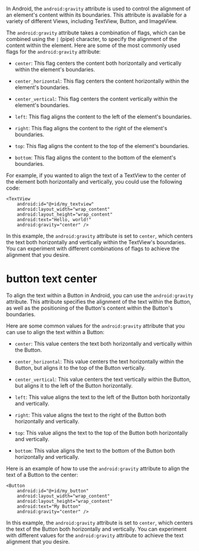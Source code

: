 In Android, the `android:gravity` attribute is used to control the alignment of an element's content within its boundaries. This attribute is available for a variety of different Views, including TextView, Button, and ImageView.

The `android:gravity` attribute takes a combination of flags, which can be combined using the `|` (pipe) character, to specify the alignment of the content within the element. Here are some of the most commonly used flags for the `android:gravity` attribute:

- `center`: This flag centers the content both horizontally and vertically within the element's boundaries.

- `center_horizontal`: This flag centers the content horizontally within the element's boundaries.

- `center_vertical`: This flag centers the content vertically within the element's boundaries.

- `left`: This flag aligns the content to the left of the element's boundaries.

- `right`: This flag aligns the content to the right of the element's boundaries.

- `top`: This flag aligns the content to the top of the element's boundaries.

- `bottom`: This flag aligns the content to the bottom of the element's boundaries.

For example, if you wanted to align the text of a TextView to the center of the element both horizontally and vertically, you could use the following code:

```
<TextView
    android:id="@+id/my_textview"
    android:layout_width="wrap_content"
    android:layout_height="wrap_content"
    android:text="Hello, world!"
    android:gravity="center" />
```

In this example, the `android:gravity` attribute is set to `center`, which centers the text both horizontally and vertically within the TextView's boundaries. You can experiment with different combinations of flags to achieve the alignment that you desire.



# button text center
To align the text within a Button in Android, you can use the `android:gravity` attribute. This attribute specifies the alignment of the text within the Button, as well as the positioning of the Button's content within the Button's boundaries.

Here are some common values for the `android:gravity` attribute that you can use to align the text within a Button:

- `center`: This value centers the text both horizontally and vertically within the Button.

- `center_horizontal`: This value centers the text horizontally within the Button, but aligns it to the top of the Button vertically.

- `center_vertical`: This value centers the text vertically within the Button, but aligns it to the left of the Button horizontally.

- `left`: This value aligns the text to the left of the Button both horizontally and vertically.

- `right`: This value aligns the text to the right of the Button both horizontally and vertically.

- `top`: This value aligns the text to the top of the Button both horizontally and vertically.

- `bottom`: This value aligns the text to the bottom of the Button both horizontally and vertically.

Here is an example of how to use the `android:gravity` attribute to align the text of a Button to the center:

```
<Button
    android:id="@+id/my_button"
    android:layout_width="wrap_content"
    android:layout_height="wrap_content"
    android:text="My Button"
    android:gravity="center" />
```

In this example, the `android:gravity` attribute is set to `center`, which centers the text of the Button both horizontally and vertically. You can experiment with different values for the `android:gravity` attribute to achieve the text alignment that you desire.